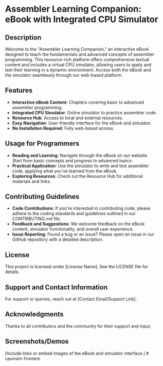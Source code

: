 # Assembler Learning Companion: eBook with Integrated CPU Simulator

## Description
Welcome to the "Assembler Learning Companion," an interactive eBook designed to teach the fundamentals and advanced concepts of assembler programming. This resource-rich platform offers comprehensive textual content and includes a virtual CPU simulator, allowing users to apply and test their learning in a dynamic environment. Access both the eBook and the simulator seamlessly through our web-based platform.

## Features
- **Interactive eBook Content**: Chapters covering basic to advanced assembler programming.
- **Integrated CPU Simulator**: Online simulator to practice assembler code.
- **Resource Hub**: Access to local and external resources.
- **Easy Navigation**: User-friendly interface for the eBook and simulator.
- **No Installation Required**: Fully web-based access.

## Usage for Programmers
- **Reading and Learning**: Navigate through the eBook on our website. Start from basic concepts and progress to advanced topics.
- **Practical Application**: Use the simulator to write and test assembler code, applying what you've learned from the eBook.
- **Exploring Resources**: Check out the Resource Hub for additional materials and links.

## Contributing Guidelines
- **Code Contributions**: If you're interested in contributing code, please adhere to the coding standards and guidelines outlined in our CONTRIBUTING.md file.
- **Feedback and Suggestions**: We welcome feedback on the eBook content, simulator functionality, and overall user experience.
- **Issue Reporting**: Found a bug or an issue? Please open an issue in our GitHub repository with a detailed description.

## License
This project is licensed under [License Name]. See the LICENSE file for details.

## Support and Contact Information
For support or queries, reach out at [Contact Email/Support Link].

## Acknowledgments
Thanks to all contributors and the community for their support and input.

## Screenshots/Demos
[Include links or embed images of the eBook and simulator interface.]
#   c p u v s i m - f r o n t e n t  
 